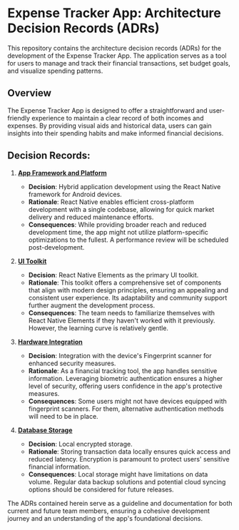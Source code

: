 # Expense Tracker App: Architecture Decision Records (ADRs)

This repository contains the architecture decision records (ADRs) for the development of the Expense Tracker App. The application serves as a tool for users to manage and track their financial transactions, set budget goals, and visualize spending patterns.

## Overview

The Expense Tracker App is designed to offer a straightforward and user-friendly experience to maintain a clear record of both incomes and expenses. By providing visual aids and historical data, users can gain insights into their spending habits and make informed financial decisions.

## Decision Records:

1. [**App Framework and Platform**](framework-selection.md)
    - **Decision**: Hybrid application development using the React Native framework for Android devices.
    - **Rationale**: React Native enables efficient cross-platform development with a single codebase, allowing for quick market delivery and reduced maintenance efforts.
    - **Consequences**: While providing broader reach and reduced development time, the app might not utilize platform-specific optimizations to the fullest. A performance review will be scheduled post-development.

2. [**UI Toolkit**](ui-toolkit.md)
    - **Decision**: React Native Elements as the primary UI toolkit.
    - **Rationale**: This toolkit offers a comprehensive set of components that align with modern design principles, ensuring an appealing and consistent user experience. Its adaptability and community support further augment the development process.
    - **Consequences**: The team needs to familiarize themselves with React Native Elements if they haven't worked with it previously. However, the learning curve is relatively gentle.

3. [**Hardware Integration**](hardware-integration-for-security.md)
    - **Decision**: Integration with the device's Fingerprint scanner for enhanced security measures.
    - **Rationale**: As a financial tracking tool, the app handles sensitive information. Leveraging biometric authentication ensures a higher level of security, offering users confidence in the app's protective measures.
    - **Consequences**: Some users might not have devices equipped with fingerprint scanners. For them, alternative authentication methods will need to be in place.

4. [**Database Storage**](database-storage.md)
    - **Decision**: Local encrypted storage.
    - **Rationale**: Storing transaction data locally ensures quick access and reduced latency. Encryption is paramount to protect users' sensitive financial information.
    - **Consequences**: Local storage might have limitations on data volume. Regular data backup solutions and potential cloud syncing options should be considered for future releases.

The ADRs contained herein serve as a guideline and documentation for both current and future team members, ensuring a cohesive development journey and an understanding of the app's foundational decisions.

